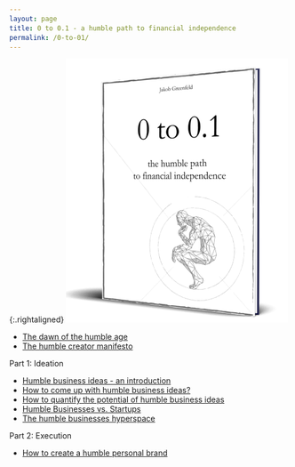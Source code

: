```yaml
---
layout: page
title: 0 to 0.1 - a humble path to financial independence
permalink: /0-to-01/
---
```


{:.rightaligned}
![](/images/0to012.png)

- [The dawn of the humble age](/dawn)
- [The humble creator manifesto](/manifesto)

Part 1: Ideation

- [Humble business ideas - an introduction](/humble_introduction)
- [How to come up with humble business ideas?](/ideation)
- [How to quantify the potential of humble business ideas](/quantify)
- [Humble Businesses vs. Startups](/humble_vs_startups)
- [The humble businesses hyperspace](/hyperspace)

Part 2: Execution

- [How to create a humble personal brand](/humble_brand)